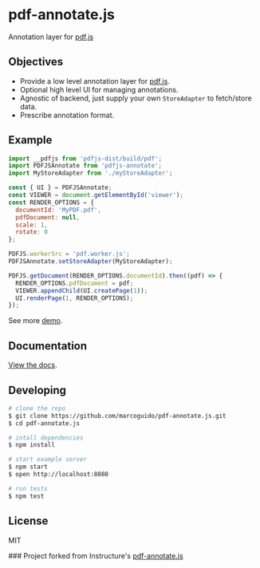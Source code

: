 # pdf-annotate.js

Annotation layer for [pdf.js](https://github.com/mozilla/pdf.js)

## Objectives

- Provide a low level annotation layer for [pdf.js](https://github.com/mozilla/pdf.js).
- Optional high level UI for managing annotations.
- Agnostic of backend, just supply your own `StoreAdapter` to fetch/store data.
- Prescribe annotation format.

## Example

```js
import __pdfjs from 'pdfjs-dist/build/pdf';
import PDFJSAnnotate from 'pdfjs-annotate';
import MyStoreAdapter from './myStoreAdapter';

const { UI } = PDFJSAnnotate;
const VIEWER = document.getElementById('viewer');
const RENDER_OPTIONS = {
  documentId: 'MyPDF.pdf',
  pdfDocument: null,
  scale: 1,
  rotate: 0
};

PDFJS.workerSrc = 'pdf.worker.js';
PDFJSAnnotate.setStoreAdapter(MyStoreAdapter);

PDFJS.getDocument(RENDER_OPTIONS.documentId).then((pdf) => {
  RENDER_OPTIONS.pdfDocument = pdf;
  VIEWER.appendChild(UI.createPage(1));
  UI.renderPage(1, RENDER_OPTIONS);
});
```

See more [demo](https://marcoguido.github.io/pdf-annotate.js/).

## Documentation

[View the docs](https://github.com/marcoguido/pdf-annotate.js/blob/master/docs/README.md).

## Developing

```bash
# clone the repo
$ git clone https://github.com/marcoguido/pdf-annotate.js.git
$ cd pdf-annotate.js

# intall dependencies
$ npm install

# start example server
$ npm start
$ open http://localhost:8080

# run tests
$ npm test
```
## License

MIT

### Project forked from Instructure's [pdf-annotate.js](https://github.com/instructure/pdf-annotate.js)
